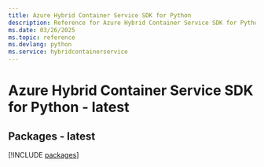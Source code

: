 ```yaml
---
title: Azure Hybrid Container Service SDK for Python
description: Reference for Azure Hybrid Container Service SDK for Python
ms.date: 03/26/2025
ms.topic: reference
ms.devlang: python
ms.service: hybridcontainerservice
---
```

# Azure Hybrid Container Service SDK for Python - latest
## Packages - latest
[!INCLUDE [packages](hybrid-container-service-index.md)]